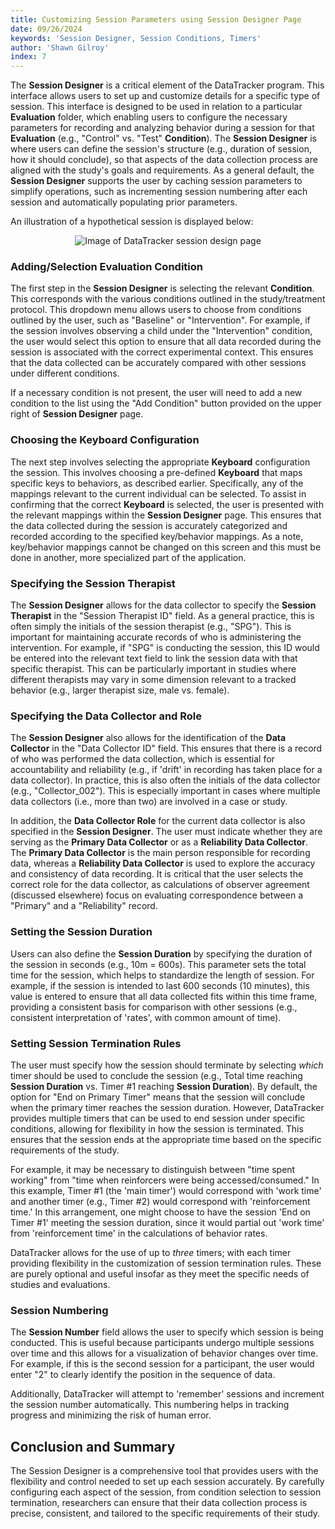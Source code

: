```yaml
---
title: Customizing Session Parameters using Session Designer Page
date: 09/26/2024
keywords: 'Session Designer, Session Conditions, Timers'
author: 'Shawn Gilroy'
index: 7
---
```


The **Session Designer** is a critical element of the DataTracker program. This interface allows users to set up and customize details for a specific type of session. This interface is designed to be used in relation to a particular **Evaluation** folder, which enabling users to configure the necessary parameters for recording and analyzing behavior during a session for that **Evaluation** (e.g., "Control" vs. "Test" **Condition**). The **Session Designer** is where users can define the session's structure (e.g., duration of session, how it should conclude), so that aspects of the data collection process are aligned with the study's goals and requirements. As a general default, the **Session Designer** supports the user by caching session parameters to simplify operations, such as incrementing session numbering after each session and automatically populating prior parameters.

An illustration of a hypothetical session is displayed below:

<div align="center" width="100%">
    <img src="/docs/session_designer.png" alt="Image of DataTracker session design page"/>
</div>

### Adding/Selection Evaluation Condition

The first step in the **Session Designer** is selecting the relevant **Condition**. This corresponds with the various conditions outlined in the study/treatment protocol. This dropdown menu allows users to choose from conditions outlined by the user, such as "Baseline" or "Intervention". For example, if the session involves observing a child under the "Intervention" condition, the user would select this option to ensure that all data recorded during the session is associated with the correct experimental context. This ensures that the data collected can be accurately compared with other sessions under different conditions.

If a necessary condition is not present, the user will need to add a new condition to the list using the "Add Condition" button provided on the upper right of **Session Designer** page.

### Choosing the Keyboard Configuration

The next step involves selecting the appropriate **Keyboard** configuration the session. This involves choosing a pre-defined **Keyboard** that maps specific keys to behaviors, as described earlier. Specifically, any of the mappings relevant to the current individual can be selected. To assist in confirming that the correct **Keyboard** is selected, the user is presented with the relevant mappings within the **Session Designer** page. This ensures that the data collected during the session is accurately categorized and recorded according to the specified key/behavior mappings. As a note, key/behavior mappings cannot be changed on this screen and this must be done in another, more specialized part of the application.

### Specifying the Session Therapist

The **Session Designer** allows for the data collector to specify the **Session Therapist** in the "Session Therapist ID" field. As a general practice, this is often simply the initials of the session therapist (e.g., "SPG"). This is important for maintaining accurate records of who is administering the intervention. For example, if "SPG" is conducting the session, this ID would be entered into the relevant text field to link the session data with that specific therapist. This can be particularly important in studies where different therapists may vary in some dimension relevant to a tracked behavior (e.g., larger therapist size, male vs. female).

### Specifying the Data Collector and Role

The **Session Designer** also allows for the identification of the **Data Collector** in the "Data Collector ID" field. This ensures that there is a record of who was performed the data collection, which is essential for accountability and reliability (e.g., if 'drift' in recording has taken place for a data collector). In practice, this is also often the initials of the data collector (e.g., "Collector_002"). This is especially important in cases where multiple data collectors (i.e., more than two) are involved in a case or study.

In addition, the **Data Collector Role** for the current data collector is also specified in the **Session Designer**. The user must indicate whether they are serving as the **Primary Data Collector** or as a **Reliability Data Collector**. The **Primary Data Collector** is the main person responsible for recording data, whereas a **Reliability Data Collector** is used to explore the accuracy and consistency of data recording. It is critical that the user selects the correct role for the data collector, as calculations of observer agreement (discussed elsewhere) focus on evaluating correspondence between a "Primary" and a "Reliability" record.

### Setting the Session Duration

Users can also define the **Session Duration** by specifying the duration of the session in seconds (e.g., 10m = 600s). This parameter sets the total time for the session, which helps to standardize the length of session. For example, if the session is intended to last 600 seconds (10 minutes), this value is entered to ensure that all data collected fits within this time frame, providing a consistent basis for comparison with other sessions (e.g., consistent interpretation of 'rates', with common amount of time).

### Setting Session Termination Rules

The user must specify how the session should terminate by selecting _which_ timer should be used to conclude the session (e.g., Total time reaching **Session Duration** vs. Timer #1 reaching **Session Duration**). By default, the option for "End on Primary Timer" means that the session will conclude when the primary timer reaches the session duration. However, DataTracker provides multiple timers that can be used to end session under specific conditions, allowing for flexibility in how the session is terminated. This ensures that the session ends at the appropriate time based on the specific requirements of the study.

For example, it may be necessary to distinguish between "time spent working" from "time when reinforcers were being accessed/consumed." In this example, Timer #1 (the 'main timer') would correspond with 'work time' and another timer (e.g., Timer #2) would correspond with 'reinforcement time.' In this arrangement, one might choose to have the session 'End on Timer #1' meeting the session duration, since it would partial out 'work time' from 'reinforcement time' in the calculations of behavior rates.

DataTracker allows for the use of up to _three_ timers; with each timer providing flexibility in the customization of session termination rules. These are purely optional and useful insofar as they meet the specific needs of studies and evaluations.

### Session Numbering

The **Session Number** field allows the user to specify which session is being conducted. This is useful because participants undergo multiple sessions over time and this allows for a visualization of behavior changes over time. For example, if this is the second session for a participant, the user would enter "2" to clearly identify the position in the sequence of data.

Additionally, DataTracker will attempt to 'remember' sessions and increment the session number automatically. This numbering helps in tracking progress and minimizing the risk of human error.

## Conclusion and Summary

The Session Designer is a comprehensive tool that provides users with the flexibility and control needed to set up each session accurately. By carefully configuring each aspect of the session, from condition selection to session termination, researchers can ensure that their data collection process is precise, consistent, and tailored to the specific requirements of their study.
